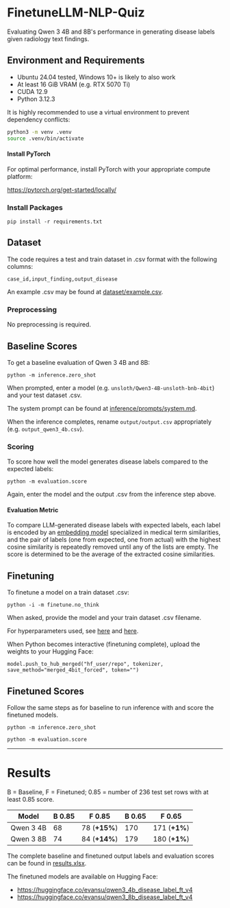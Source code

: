 # FinetuneLLM-NLP-Quiz
Evaluating Qwen 3 4B and 8B's performance in generating disease labels given radiology text findings.

## Environment and Requirements
- Ubuntu 24.04 tested, Windows 10+ is likely to also work
- At least 16 GiB VRAM (e.g. RTX 5070 Ti)
- CUDA 12.9
- Python 3.12.3

It is highly recommended to use a virtual environment to prevent dependency conflicts:
```sh
python3 -m venv .venv
source .venv/bin/activate
```

#### Install PyTorch
For optimal performance, install PyTorch with your appropriate compute platform:

https://pytorch.org/get-started/locally/

### Install Packages
```
pip install -r requirements.txt
```

## Dataset
The code requires a test and train dataset in .csv format with the following columns:
```
case_id,input_finding,output_disease
```

An example .csv may be found at [dataset/example.csv](dataset/example.csv).

### Preprocessing
No preprocessing is required.

## Baseline Scores
To get a baseline evaluation of Qwen 3 4B and 8B:
```
python -m inference.zero_shot
```

When prompted, enter a model (e.g. `unsloth/Qwen3-4B-unsloth-bnb-4bit`) and your test dataset .csv.

The system prompt can be found at [inference/prompts/system.md](inference/prompts/system.md).

When the inference completes, rename `output/output.csv` appropriately (e.g. `output_qwen3_4b.csv`).

### Scoring
To score how well the model generates disease labels compared to the expected labels:
```
python -m evaluation.score
```

Again, enter the model and the output .csv from the inference step above.

#### Evaluation Metric
To compare LLM-generated disease labels with expected labels, each label is encoded by an [embedding model](https://huggingface.co/Manal0809/medical-term-similarity) specialized in medical term similarities, and the pair of labels (one from expected, one from actual) with the highest cosine similarity is repeatedly removed until any of the lists are empty. The score is determined to be the average of the extracted cosine similarities.

## Finetuning
To finetune a model on a train dataset .csv:
```
python -i -m finetune.no_think
```

When asked, provide the model and your train dataset .csv filename.

For hyperparameters used, see [here](https://github.com/esu-rs/FinetuneLLM-NLP-Quiz/blob/main/finetune/no_think.py#L31) and [here](https://github.com/esu-rs/FinetuneLLM-NLP-Quiz/blob/main/finetune/no_think.py#L71).


When Python becomes interactive (finetuning complete), upload the weights to your Hugging Face:
```
model.push_to_hub_merged("hf_user/repo", tokenizer, save_method="merged_4bit_forced", token="")
```

## Finetuned Scores
Follow the same steps as for baseline to run inference with and score the finetuned models.

```
python -m inference.zero_shot
```

```
python -m evaluation.score
```

---

# Results
B = Baseline, F = Finetuned; 0.85 = number of 236 test set rows with at least 0.85 score.

| Model | B 0.85 | F 0.85 | B 0.65 | F 0.65 |
| ----- | -------- | ------- | ------- | ------- |
| Qwen 3 4B | 68 | 78 (**+15%**) | 170 | 171 (**+1%**) |
| Qwen 3 8B | 74 | 84 (**+14%**) | 179 | 180 (**+1%**) |

The complete baseline and finetuned output labels and evaluation scores can be found in [results.xlsx](https://github.com/esu-rs/FinetuneLLM-NLP-Quiz/blob/main/output/results.xlsx).

The finetuned models are available on Hugging Face:
- https://huggingface.co/evansu/qwen3_4b_disease_label_ft_v4
- https://huggingface.co/evansu/qwen3_8b_disease_label_ft_v4
